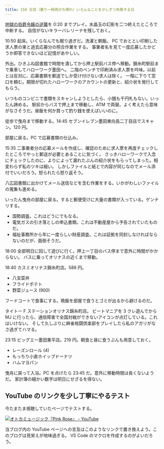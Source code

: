 ```yaml
---
title: 158 日目（曇り一時雨のち晴れ）いろんなことを少しずつ失敗する日
---
```


[地獄の伯爵令嬢の逆襲][bshf20]を 0:20 までプレイ。水晶玉の幻影を二つ終えたところで中断する。
自信がないキラーバレリーナを残しておく。

10:50 起床。いくらなんでも眠り過ぎだ。洗濯と朝飯。
PC でおととい印刷した求人票の束と過去応募分の照合作業をする。
事業者名を見て一度応募したかどうか即答できないほど記憶があやしい。

外出。ひきふね図書館で時間を潰してから押上駅前バス停へ移動。錦糸町駅前まで乗車してハローワーク墨田へ。
二階のベンチで印刷済み求人票を吟味。以前とは反対に、応募書類を郵送でしか受け付けない求人は除く。
一階に下りて窓口を頼む。期限が切れたハローワークのアカウントの更新と、紹介状を発行してもらう。

いつものコンビニで書類をスキャンしようとしたら、小銭も千円札もない。いったん諦める。
駅前からバスで押上まで移動し、ATM で両替。よく考えたら意味がなさそうだ。昼飯を何か買って釣り銭を使えばいいのに。

徒歩で曳舟まで移動する。14:45 セブンイレブン墨田東向島二丁目店でスキャン。120 円。

部屋に戻る。PC で応募書類の仕込み。

15:35 二事業者分の応募メールを作成し、確認のために求人票を再度チェックしたところでやっと郵送が必要とあることに気づく。
さっきハローワークで入念にチェックしたのに、よりによって漏れたぶんの紹介状をもらってしまった。相変わらず私のツキは細い。
しかしファイルと紙とで内容が同じなのでメール添付でいいだろう。怒られたら怒り返そう。

八広図書館に出かけてメール送信などを含む作業をする。いかがわしいファイルの蒐集も進める。

いったん曳舟の部屋に戻る。すると郵便受けに大量の書類が入っている。ゲンナリする。

* 国勢調査。これはどうにでもなる。
* 電気ガスの引き落としの申込書類。これは不動産屋から予告されていたものだ。
* 福祉事務所から年に一度らしい財産調査。これは証拠を同封しなければならないのだが、面倒そうだ。

18:00 全部明日に回して遊びに行く。押上一丁目のバス停まで意外に時間がかからない。
バスに乗ってオリナスの近くまで移動。

18:40 カスミオリナス錦糸町店。588 円。

* 八宝菜丼
* フライドポテト
* 野菜ジュース (900)

フードコートで食事にする。晩飯を部屋で食うとゴミが出るから避けるのだ。

タイトー F ステーションオリナス錦糸町店。
ビートマニアを 3 クレ遊んでから MJ に行ったら、通信障害で全国対戦ができないアイコンが点灯している。これはいけない。
そして久しぶりに麻雀格闘倶楽部をプレイしたら私のアガリがなさ過ぎてハマる。

23:15 ビッグエー墨田業平店。219 円。朝食と昼に食うぶんも用意しておく。

* レーズンロール (4)
* もっちり小倉ホイップドーナツ
* ハムマヨパン

曳舟に戻って入浴。PC を点けたら 23:45 だ。意外に移動時間は長くないようだ。
家計簿の細かい数字は明日にせざるを得ない。

## YouTube のリンクを少し丁寧にやるテスト

今たまたま視聴していたページでテストする。

[![オトカミュージック『Pink Rose』 - YouTube](http://img.youtube.com/vi/7zXCn5WS1kQ/0.jpg)](https://www.youtube.com/watch?v=7zXCn5WS1kQ)

当ブログ内の YouTube ページへの言及はこのようなリンクで置き換えよう。このブログは見栄えが地味過ぎる。
VS Code のマクロを作成するのがよいだろう。

[bshf20]: https://wodifes.net/game/show/412
